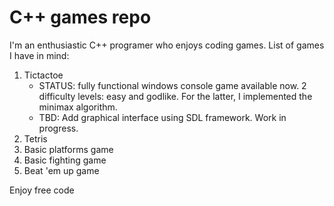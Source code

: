 # C++ games repo

I'm an enthusiastic C++ programer who enjoys coding games. List of games I have in mind: 
1. Tictactoe
   * STATUS: fully functional windows console game available now. 2 difficulty levels: easy and godlike. For the latter, I implemented the minimax algorithm.
   * TBD: Add graphical interface using SDL framework. Work in progress.
2. Tetris
3. Basic platforms game
4. Basic fighting game
5. Beat 'em up game

Enjoy free code
